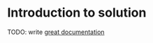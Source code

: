 # Introduction to solution

TODO: write [great documentation](http://jacobian.org/writing/what-to-write/)
